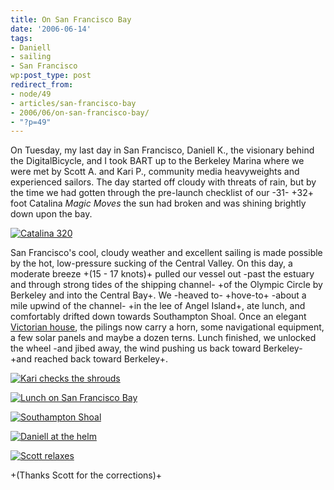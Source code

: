 ```yaml
---
title: On San Francisco Bay
date: '2006-06-14'
tags:
- Daniell
- sailing
- San Francisco
wp:post_type: post
redirect_from:
- node/49
- articles/san-francisco-bay
- 2006/06/on-san-francisco-bay/
- "?p=49"
---
```


On Tuesday, my last day in San Francisco, Daniell K., the visionary behind the DigitalBicycle, and I took BART up to the Berkeley Marina where we were met by Scott A. and Kari P., community media heavyweights and experienced sailors. The day started off cloudy with threats of rain, but by the time we had gotten through the pre-launch checklist of our -31- +32+ foot Catalina _Magic Moves_ the sun had broken and was shining brightly down upon the bay.

[ ![Catalina 320](http://static.flickr.com/50/167380891_1746b2dd8c_m.jpg) ](https://www.flickr.com/photos/87923401@N00/167380891/ "Photo Sharing")

San Francisco's cool, cloudy weather and excellent sailing is made possible by the hot, low-pressure sucking of the Central Valley. On this day, a moderate breeze +(15 - 17 knots)+ pulled our vessel out -past the estuary and through strong tides of the shipping channel- +of the Olympic Circle by Berkeley and into the Central Bay+. We -heaved to- +hove-to+ -about a mile upwind of the channel- +in the lee of Angel Island+, ate lunch, and comfortably drifted down towards Southampton Shoal. Once an elegant [Victorian house](http://www.uscg.mil/hq/g-cp/history/WEBLIGHTHOUSES/southamptonshoals.JPG), the pilings now carry a horn, some navigational equipment, a few solar panels and maybe a dozen terns. Lunch finished, we unlocked the wheel -and jibed away, the wind pushing us back toward Berkeley- +and reached back toward Berkeley+.

[ ![Kari checks the shrouds](http://static.flickr.com/59/167380335_d32886b7b1_s.jpg) ](https://www.flickr.com/photos/87923401@N00/167380335/ "Photo Sharing")

[ ![Lunch on San Francisco Bay](http://static.flickr.com/22/167380517_5ab39e0a35_s.jpg) ](https://www.flickr.com/photos/87923401@N00/167380517/ "Photo Sharing")

[ ![Southampton Shoal](http://static.flickr.com/71/167381074_6d55abe324_s.jpg) ](https://www.flickr.com/photos/87923401@N00/167381074/ "Photo Sharing")

[ ![Daniell at the helm](http://static.flickr.com/75/167381260_aa53a9fe75_s.jpg) ](https://www.flickr.com/photos/87923401@N00/167381260/ "Photo Sharing")

[ ![Scott relaxes](http://static.flickr.com/76/167380727_2589d669c6_s.jpg) ](https://www.flickr.com/photos/87923401@N00/167380727/ "Photo Sharing")

+(Thanks Scott for the corrections)+

